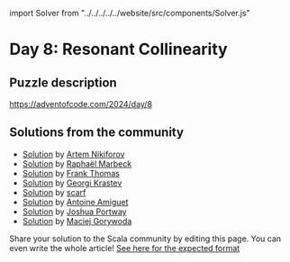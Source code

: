 import Solver from "../../../../../website/src/components/Solver.js"

# Day 8: Resonant Collinearity

## Puzzle description

https://adventofcode.com/2024/day/8

## Solutions from the community
- [Solution](https://github.com/nikiforo/aoc24/blob/main/src/main/scala/io/github/nikiforo/aoc24/D8T2.scala) by [Artem Nikiforov](https://github.com/nikiforo)
- [Solution](https://github.com/rmarbeck/advent2024/blob/main/day8/src/main/scala/Solution.scala) by [Raphaël Marbeck](https://github.com/rmarbeck)
- [Solution](https://github.com/fthomas/aoc24/blob/main/src/main/scala/Day08.scala) by [Frank Thomas](https://github.com/fthomas)
- [Solution](https://github.com/profunctor-optics/advent-2024/blob/main/src/main/scala/advent2024/Day08.scala) by [Georgi Krastev](https://github.com/joroKr21)
- [Solution](https://github.com/scarf005/aoc-scala/blob/main/2024/day08.scala) by [scarf](https://github.com/scarf005)
- [Solution](https://github.com/aamiguet/advent-2024/blob/main/src/main/scala/ch/aamiguet/advent2024/Day8.scala) by [Antoine Amiguet](https://github.com/aamiguet)
- [Solution](https://github.com/jportway/advent2024/blob/master/src/main/scala/Day8.scala) by [Joshua Portway](https://github.com/jportway)
- [Solution](https://github.com/makingthematrix/AdventOfCode2024/blob/main/src/main/scala/io/github/makingthematrix/AdventofCode2024/DayEight.scala) by [Maciej Gorywoda](https://github.com/makingthematrix)

Share your solution to the Scala community by editing this page.
You can even write the whole article! [See here for the expected format](https://github.com/scalacenter/scala-advent-of-code/discussions/424)
